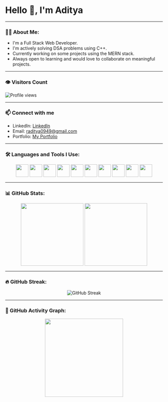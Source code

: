 <!-- Profile Header -->
<h1>Hello 👋, I'm Aditya</h1>

---


### 🧑‍💻 About Me:
- I'm a Full Stack Web Developer.
- I'm actively solving DSA problems using C++.
- Currently working on some projects using the MERN stack.
- Always open to learning and would love to collaborate on meaningful projects.

---


### 👁️ Visitors Count
![Profile views](https://komarev.com/ghpvc/?username=your-github-username&color=blue)


---

### 📫 Connect with me

- LinkedIn:  [LinkedIn](https://www.linkedin.com/in/aditya-raj-416a61261)
- Email:     [raditya0949@gmail.com](mailto:raditya0949@gmail.com)
- Portfolio: [My Portfolio](https://portfolio-aditya-rajs-projects-4763438f.vercel.app/)

---

### 🛠️ Languages and Tools I Use:

<p align="center">
  <img src="https://cdn.jsdelivr.net/gh/devicons/devicon/icons/javascript/javascript-original.svg" width="40" height="40"/>
  <img src="https://cdn.jsdelivr.net/gh/devicons/devicon/icons/react/react-original.svg" width="40" height="40"/>
  <img src="https://cdn.jsdelivr.net/gh/devicons/devicon/icons/nodejs/nodejs-original.svg" width="40" height="40"/>
  <img src="https://cdn.jsdelivr.net/gh/devicons/devicon/icons/express/express-original.svg" width="40" height="40"/>
  <img src="https://cdn.jsdelivr.net/gh/devicons/devicon/icons/mongodb/mongodb-original.svg" width="40" height="40"/>
  <img src="https://cdn.jsdelivr.net/gh/devicons/devicon/icons/cplusplus/cplusplus-original.svg" width="40" height="40"/>
  <img src="https://cdn.jsdelivr.net/gh/devicons/devicon/icons/html5/html5-original.svg" width="40" height="40"/>
  <img src="https://cdn.jsdelivr.net/gh/devicons/devicon/icons/css3/css3-original.svg" width="40" height="40"/>
  <img src="https://cdn.jsdelivr.net/gh/devicons/devicon/icons/git/git-original.svg" width="40" height="40"/>
  <img src="https://cdn.jsdelivr.net/gh/devicons/devicon/icons/github/github-original.svg" width="40" height="40"/>
</p>

---

### 📊 GitHub Stats:
<p align="center">
  <img src="https://github-readme-stats.vercel.app/api?username=Aditya-raj4&show_icons=true&theme=radical" height="200"/>
  <img src="https://github-readme-stats.vercel.app/api/top-langs/?username=Aditya-raj4&layout=compact&theme=radical" height="200"/>
</p>

---

### 🔥 GitHub Streak:
<p align="center">
  <img src="https://streak-stats.vercel.app/?user=Aditya-raj4&theme=radical&hide_border=true&date_format=j%20M%5B%20Y%5D" alt="GitHub Streak" />
</p>


---


### 🧩 GitHub Activity Graph:
<p align="center">
  <img src="https://github-readme-activity-graph.vercel.app/graph?username=Aditya-raj4&theme=rogue" height="250"/>
</p>
